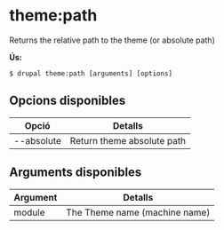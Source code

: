 # theme:path
Returns the relative path to the theme (or absolute path)

**Ús:**
```
$ drupal theme:path [arguments] [options]
```

## Opcions disponibles
Opció | Detalls
-------|-------------
--absolute | Return theme absolute path

## Arguments disponibles
Argument | Detalls
---------|-------------
module | The Theme name (machine name)
